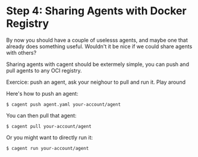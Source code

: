# Step 4: Sharing Agents with Docker Registry

By now you should have a couple of uselesss agents, and maybe one that already does something useful. Wouldn't it be nice if we could share agents with others?

Sharing agents with cagent should be extermely simple, you can push and pull agents to any OCI registry.

Exercice: push an agent, ask your neighour to pull and run it. Play around

Here's how to push an agent:

```console
$ cagent push agent.yaml your-account/agent
```

You can then pull that agent:

```console
$ cagent pull your-account/agent
```

Or you might want to directly run it:

```console
$ cagent run your-account/agent
```
